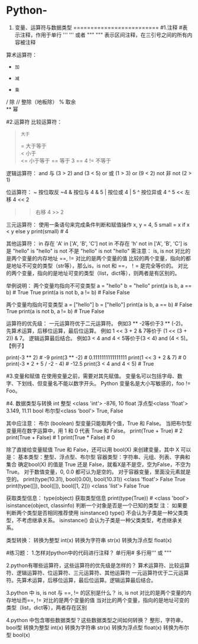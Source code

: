 # Python-
01. 变量、运算符与数据类型
=========================
#1.注释
#表示注释，作用于单行
''' ''' 或者 """ """ 表示区间注释，在三引号之间的所有内容被注释

算术运算符：
+	  加	
-	  减	
*	  乘
/	  除	
//  整除（地板除）
%	  取余	
**	幂	

#2.运算符
比较运算符：
>	  大于	
>=  大于等于	
<	  小于	
<=	小于等于
==	等于	3 == 4
!=	不等于

逻辑运算符：
and	与	(3 > 2) and (3 < 5)
or	或	(1 > 3) or (9 < 2)
not	非	not (2 > 1)

位运算符：
~	按位取反	~4
&	按位与	4 & 5
|	按位或	4 | 5
^	按位异或	4 ^ 5
<<	左移	4 << 2
>>	右移	4 >> 2

三元运算符：
使用一条语句来完成条件判断和赋值操作
x, y = 4, 5
small = x if x < y else y
print(small)  # 4

其他运算符：
in	    存在	 'A' in ['A', 'B', 'C']
not in	不存在	'h' not in ['A', 'B', 'C']
is	    是	    "hello" is "hello"
is not	不是	 "hello" is not "hello"
需注意：
is, is not 对比的是两个变量的内存地址
==, != 对比的是两个变量的值
比较的两个变量，指向的都是地址不可变的类型（str等），那么is，is not 和 ==，！= 是完全等价的。
对比的两个变量，指向的是地址可变的类型（list，dict等），则两者是有区别的。

举例说明：
两个变量均指向不可变类型
a = "hello"
b = "hello"
print(a is b, a == b)  # True True
print(a is not b, a != b)  # False False

两个变量均指向可变类型
a = ["hello"]
b = ["hello"]
print(a is b, a == b)  # False True
print(a is not b, a != b)  # True False

运算符的优先级：
一元运算符优于二元运算符。          例如3 ** -2等价于3 ** (-2)。
先算术运算，后移位运算，最后位运算。 例如 1 << 3 + 2 & 7等价于 (1 << (3 + 2)) & 7。
逻辑运算最后结合。                 例如3 < 4 and 4 < 5等价于(3 < 4) and (4 < 5)。
【例子】

print(-3 ** 2)  # -9
print(3 ** -2)  # 0.1111111111111111
print(1 << 3 + 2 & 7)  # 0
print(-3 * 2 + 5 / -2 - 4)  # -12.5
print(3 < 4 and 4 < 5)  # True

#3.变量和赋值
在使用变量之前，需要对其先赋值。
变量名可以包括字母、数字、下划线、但变量名不能以数字开头。
Python 变量名是大小写敏感的，foo != Foo。

#4. 数据类型与转换
int	  整型  <class 'int'>	   -876,    10
float	浮点型<class 'float'>	3.149,  11.11
bool	布尔型<class 'bool'> 	True,   False

其中应注意：
布尔 (boolean) 型变量只能取两个值，True 和 False。
当把布尔型变量用在数字运算中，用 1 和 0 代表 True 和 False。
print(True + True)  # 2
print(True + False)  # 1
print(True * False)  # 0

除了直接给变量赋值 True 和 False，还可以用 bool(X) 来创建变量，其中 X 可以是：
基本类型：整型、浮点型、布尔型
容器类型：字符串、元组、列表、字典和集合
确定bool(X) 的值是 True 还是 False，就看X是不是空，空为False，不空为True。
对于数值变量，0, 0.0 都可认为是空的。
对于容器变量，里面没元素就是空的。
print(type(10.31), bool(0.00), bool(10.31))
 <class 'float'> False True
print(type([]), bool([]), bool([1, 2]))
 <class 'list'> False True

获取类型信息：
type(object) 获取类型信息
print(type(True))  # <class 'bool'>
isinstance(object, classinfo) 判断一个对象是否是一个已知的类型
注：
如果要判断两个类型是否相同推荐使用 isinstance()
type() 不会认为子类是一种父类类型，不考虑继承关系。
isinstance() 会认为子类是一种父类类型，考虑继承关系。

类型转换：
转换为整型     int(x)
转换为字符串   str(x)
转换为浮点型   float(x)


#练习题：
1.怎样对python中的代码进行注释？ 
单行用#           多行用''' 或 """

2.python有哪些运算符，这些运算符的优先级是怎样的？
算术运算符、比较运算符、逻辑运算符、位运算符、三元运算符、其他运算符
一元运算符优于二元运算符。先算术运算，后移位运算，最后位运算。逻辑运算最后结合。

3.python 中 is, is not 与 ==, != 的区别是什么？
is, is not 对比的是两个变量的内存地址而==, != 对比的是两个变量的值
当对比的两个变量，指向的是地址可变的类型（list，dict等），两者存在区别

4.python 中包含哪些数据类型？这些数据类型之间如何转换？
整形，字符串，bool型
转换为整型    int(x)      转换为字符串  str(x)
转换为浮点型  float(x)    转换为布尔型  bool(x)
